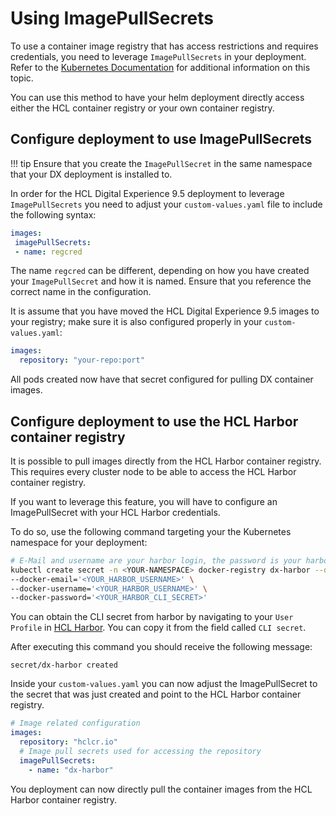 # Using ImagePullSecrets

To use a container image registry that has access restrictions and requires credentials, you need to leverage `ImagePullSecrets` in your deployment. Refer to the [Kubernetes Documentation](https://kubernetes.io/docs/tasks/configure-pod-container/pull-image-private-registry/) for additional information on this topic.

You can use this method to have your helm deployment directly access either the HCL container registry or your own container registry.

## Configure deployment to use ImagePullSecrets

!!! tip
    Ensure that you create the `ImagePullSecret` in the same namespace that your DX deployment is installed to.

In order for the HCL Digital Experience 9.5 deployment to leverage `ImagePullSecrets` you need to adjust your `custom-values.yaml` file to include the following syntax:

```yaml
images:
 imagePullSecrets:
 - name: regcred         
```

The name `regcred` can be different, depending on how you have created your `ImagePullSecret` and how it is named. Ensure that you reference the correct name in the configuration.

It is assume that you have moved the HCL Digital Experience 9.5 images to your registry; make sure it is also configured properly in your `custom-values.yaml`:

```yaml
images:
  repository: "your-repo:port"                
```

All pods created now have that secret configured for pulling DX container images.

## Configure deployment to use the HCL Harbor container registry

It is possible to pull images directly from the HCL Harbor container registry. This requires every cluster node to be able to access the HCL Harbor container registry.

If you want to leverage this feature, you will have to configure an ImagePullSecret with your HCL Harbor credentials.

To do so, use the following command targeting your the Kubernetes namespace for your deployment:

```sh
# E-Mail and username are your harbor login, the password is your harbor CLI secret
kubectl create secret -n <YOUR-NAMESPACE> docker-registry dx-harbor --docker-server="hclcr.io" \
--docker-email='<YOUR_HARBOR_USERNAME>' \
--docker-username='<YOUR_HARBOR_USERNAME>' \
--docker-password='<YOUR_HARBOR_CLI_SECRET>'
```

You can obtain the CLI secret from harbor by navigating to your `User Profile` in [HCL Harbor](https://hclcr.io). You can copy it from the field called `CLI secret`.

After executing this command you should receive the following message:

```text
secret/dx-harbor created
```

Inside your `custom-values.yaml` you can now adjust the ImagePullSecret to the secret that was just created and point to the HCL Harbor container registry.

```yaml
# Image related configuration
images:
  repository: "hclcr.io"  
  # Image pull secrets used for accessing the repository
  imagePullSecrets:
    - name: "dx-harbor"
```

You deployment can now directly pull the container images from the HCL Harbor container registry.
